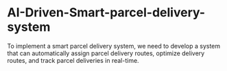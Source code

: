 # AI-Driven-Smart-parcel-delivery-system

To implement a smart parcel delivery system, we need to develop a system that can automatically assign parcel delivery routes, optimize delivery routes, and track parcel deliveries in real-time.
